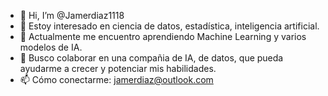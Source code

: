 - 👋 Hi, I’m @Jamerdiaz1118
- 👀 Estoy interesado en ciencia de datos, estadística, inteligencia artificial.
- 🌱 Actualmente me encuentro aprendiendo Machine Learning y varios modelos de IA.
- 💞️ Busco colaborar en una compañia de IA, de datos, que pueda ayudarme a crecer y potenciar mis habilidades.
- 📫 Cómo conectarme: jamerdiaz@outlook.com

<!---
Jamerdiaz1118/Jamerdiaz1118 is a ✨ special ✨ repository because its `README.md` (this file) appears on your GitHub profile.
You can click the Preview link to take a look at your changes.
--->
